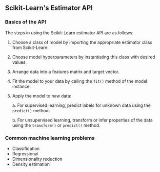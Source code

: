 ## Scikit-Learn's Estimator API

### Basics of the API
The steps in using the Scikit-Learn estimator API are as follows:

1. Choose a class of model by importing the appropriate estimator class from Scikit-Learn.
2. Choose model hyperparameters by instantiating this class with desired values.
3. Arrange data into a features matrix and target vector.
4. Fit the model to your data by calling the `fit()` method of the model instance.
5. Apply the model to new data:
  
   a. For supervised learning, predict labels for unknown data using the `predict()` method.
   
   b. For unsupervised learning, transform or infer properties of the data using the `transform()` or `predict()` method.

### Common machine learning problems
* Classification
* Regressional
* Dimensionality reduction
* Density estimation

